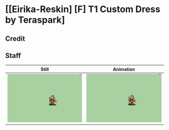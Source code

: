 # [\[Eirika-Reskin\] \[F\] T1 Custom Dress by Teraspark]

## Credit



## Staff

| Still | Animation |
| :---: | :-------: |
| ![Staff still](./Staff_000.png) | ![Staff animation](./Staff.gif) |

